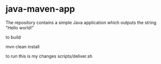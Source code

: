# java-maven-app


The repository contains a simple Java application which outputs the string
"Hello world!"


to build

mvn clean install


to run
this is my changes
scripts/deliver.sh


